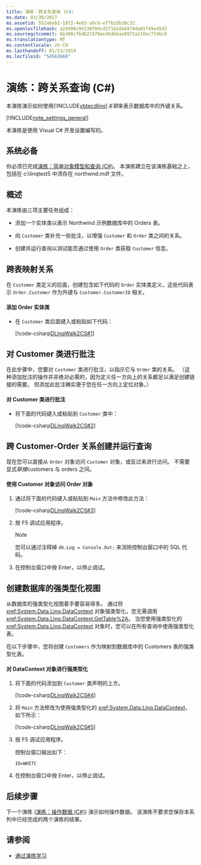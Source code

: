 ```yaml
---
title: 演练：跨关系查询 (C#)
ms.date: 03/30/2017
ms.assetid: 552abeb1-18f2-4e93-a9c6-ef7b2db30c32
ms.openlocfilehash: a24d96c9d138f0dcd2f162dad474da01f49e45d2
ms.sourcegitcommit: 6b308cf6d627d78ee36dbbae8972a310ac7fd6c8
ms.translationtype: MT
ms.contentlocale: zh-CN
ms.lasthandoff: 01/23/2019
ms.locfileid: "54563660"
---
```

# <a name="walkthrough-querying-across-relationships-c"></a>演练：跨关系查询 (C#)
本演练演示如何使用[!INCLUDE[vbtecdlinq](../../../../../../includes/vbtecdlinq-md.md)]*关联*来表示数据库中的外键关系。  
  
 [!INCLUDE[note_settings_general](../../../../../../includes/note-settings-general-md.md)]  
  
 本演练是使用 Visual C# 开发设置编写的。  
  
## <a name="prerequisites"></a>系统必备  
 你必须已完成[演练：简单对象模型和查询 (C#)](../../../../../../docs/framework/data/adonet/sql/linq/walkthrough-simple-object-model-and-query-csharp.md)。 本演练建立在该演练基础之上，包括在 c:\linqtest5 中须存在 northwnd.mdf 文件。  
  
## <a name="overview"></a>概述  
 本演练由三项主要任务组成：  
  
-   添加一个实体类以表示 Northwind 示例数据库中的 Orders 表。  
  
-   向 `Customer` 类补充一些批注，以增强 `Customer` 和 `Order` 类之间的关系。  
  
-   创建并运行查询以测试能否通过使用 `Order` 类获取 `Customer` 信息。  
  
## <a name="mapping-relationships-across-tables"></a>跨表映射关系  
 在 `Customer` 类定义的后面，创建包含如下代码的 `Order` 实体类定义，这些代码表示 `Order.Customer` 作为外键与 `Customer.CustomerID` 相关。  
  
#### <a name="to-add-the-order-entity-class"></a>添加 Order 实体类  
  
-   在 `Customer` 类后面键入或粘贴如下代码：  
  
     [!code-csharp[DLinqWalk2CS#1](../../../../../../samples/snippets/csharp/VS_Snippets_Data/DLinqWalk2CS/cs/Program.cs#1)]  
  
## <a name="annotating-the-customer-class"></a>对 Customer 类进行批注  
 在此步骤中，您要对 `Customer` 类进行批注，以指示它与 `Order` 类的关系。 （这种添加批注的操作并非绝对必需的，因为定义任一方向上的关系都足以满足创建链接的需要。 但添加此批注确实便于您在任一方向上定位对象。）  
  
#### <a name="to-annotate-the-customer-class"></a>对 Customer 类进行批注  
  
-   将下面的代码键入或粘贴到 `Customer` 类中：  
  
     [!code-csharp[DLinqWalk2CS#2](../../../../../../samples/snippets/csharp/VS_Snippets_Data/DLinqWalk2CS/cs/Program.cs#2)]  
  
## <a name="creating-and-running-a-query-across-the-customer-order-relationship"></a>跨 Customer-Order 关系创建并运行查询  
 现在您可以直接从 `Order` 对象访问 `Customer` 对象，或反过来进行访问。 不需要显式*联接*customers 与 orders 之间。  
  
#### <a name="to-access-order-objects-by-using-customer-objects"></a>使用 Customer 对象访问 Order 对象  
  
1.  通过将下面的代码键入或粘贴到 `Main` 方法中修改此方法：  
  
     [!code-csharp[DLinqWalk2CS#3](../../../../../../samples/snippets/csharp/VS_Snippets_Data/DLinqWalk2CS/cs/Program.cs#3)]  
  
2.  按 F5 调试应用程序。  
  
    > [!NOTE]
    >  您可以通过注释掉 `db.Log = Console.Out;` 来消除控制台窗口中的 SQL 代码。  
  
3.  在控制台窗口中按 Enter，以停止调试。  
  
## <a name="creating-a-strongly-typed-view-of-your-database"></a>创建数据库的强类型化视图  
 从数据库的强类型化视图着手要容易得多。 通过将 <xref:System.Data.Linq.DataContext> 对象强类型化，您无需调用 <xref:System.Data.Linq.DataContext.GetTable%2A>。 当您使用强类型化的 <xref:System.Data.Linq.DataContext> 对象时，您可以在所有查询中使用强类型化表。  
  
 在以下步骤中，您将创建 `Customers` 作为映射到数据库中的 Customers 表的强类型化表。  
  
#### <a name="to-strongly-type-the-datacontext-object"></a>对 DataContext 对象进行强类型化  
  
1.  将下面的代码添加到 `Customer` 类声明的上方。  
  
     [!code-csharp[DLinqWalk2CS#4](../../../../../../samples/snippets/csharp/VS_Snippets_Data/DLinqWalk2CS/cs/Program.cs#4)]  
  
2.  将 `Main` 方法修改为使用强类型化的 <xref:System.Data.Linq.DataContext>，如下所示：  
  
     [!code-csharp[DLinqWalk2CS#5](../../../../../../samples/snippets/csharp/VS_Snippets_Data/DLinqWalk2CS/cs/Program.cs#5)]  
  
3.  按 F5 调试应用程序。  
  
     控制台窗口输出如下：  
  
     `ID=WHITC`  
  
4.  在控制台窗口中按 Enter，以停止调试。  
  
## <a name="next-steps"></a>后续步骤  
 下一个演练 ([演练：操作数据 (C#)](../../../../../../docs/framework/data/adonet/sql/linq/walkthrough-manipulating-data-csharp.md)) 演示如何操作数据。 该演练不要求您保存本系列中已经完成的两个演练的结果。  
  
## <a name="see-also"></a>请参阅
- [通过演练学习](../../../../../../docs/framework/data/adonet/sql/linq/learning-by-walkthroughs.md)
